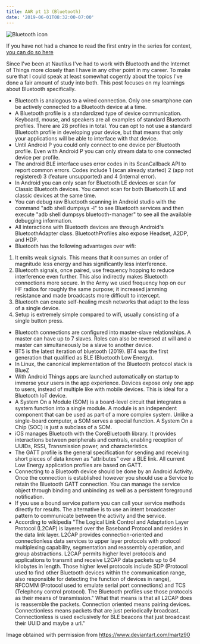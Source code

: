 ```yaml
---
title: AAR pt 13 (Bluetooth)
date: '2019-06-01T08:32:00-07:00'
---
```

![Bluetooth icon](/img/blog/bluetooth-icon.png)

If you have not had a chance to read the first entry in the series for context, <a href="/post/after-action-review-aar/">you can do so here</a> 

Since I've been at Nautilus I've had to work with Bluetooth and the Internet of Things more closely than I have in any other point in my career.  To make sure that I could speak at least somewhat cogently about the topics I've done a fair amount of study into both.  This post focuses on my learnings about Bluetooth specifically.

* Bluetooth is analogous to a wired connection.  Only one smartphone can be actively connected to a Bluetooth device at a time.
* A Bluetooth profile is a standardized type of device communication.  Keyboard, mouse, and speakers are all examples of standard Bluetooth profiles.  There are 28 profiles in total.  You can opt to not use a standard Bluetooth profile in developing your device, but that means that only your applications will be able to interface with that device.
* Until Android P you could only connect to one device per Bluetooth profile.  Even with Android P you can only stream data to one connected device per profile. 
* The android BLE interface uses error codes in its ScanCallback API to report common errors.  Codes include 1 (scan already started) 2 (app not registered) 3 (feature unsupported) and 4 (internal error).
* In Android you can only scan for Bluetooth LE devices or scan for Classic Bluetooth devices. You cannot scan for both Bluetooth LE and classic devices at the same time.
* You can debug raw Bluetooth scanning in Android studio with the command "adb shell dumpsys -l" to see Bluetooth services and then execute "adb shell dumpsys bluetooth-manager" to see all the available debugging information.
* All interactions with Bluetooth devices are through Android's BluetoothAdapter class.  BluetoothProfiles also expose Headset, A2DP, and HDP.
* Bluetooth has the following advantages over wifi: 

1. It emits weak signals.  This means that it consumes an order of magnitude less energy and has significantly less interference.
2. Bluetooth signals, once paired, use frequency hopping to reduce interference even further.  This also indirectly makes Bluetooth connections more secure.  In the Army we used frequency hop on our HF radios for roughly the same purpose; it increased jamming resistance and made broadcasts more difficult to intercept.
3. Bluetooth can create self-healing mesh networks that adapt to the loss of a single device.
4. Setup is extremely simple compared to wifi, usually consisting of a single button press.

* Bluetooth connections are configured into master-slave relationships.  A master can have up to 7 slaves.  Roles can also be reversed at will and a master can simultaneously be a slave to another device.
* BT5 is the latest iteration of bluetooth (2019).  BT4 was the first generation that qualified as BLE (Bluetooth Low Energy).
* In Linux, the canonical implementation of the Bluetooth protocol stack is BlueZ
* With Android Things apps are launched automatically on startup to immerse your users in the app experience. Devices expose only one app to users, instead of multiple like with mobile devices. This is ideal for a Bluetooth IoT device.  
* A System On a Module (SOM) is a board-level circuit that integrates a system function into a single module. A module is an independent component that can be used as part of a more complex system. Unlike a single-board computer, a SOM serves a special function.  A System On a Chip (SOC) is just a subclass of a SOM.
* iOS manages Bluetooth with the CoreBluetooth library.  It provides interactions between peripherals and centrals, enabling reception of UUIDs, RSSI, Transmission power, and characteristics.
* The GATT profile is the general specification for sending and receiving short pieces of data known as "attributes" over a BLE link. All current Low Energy application profiles are based on GATT.
* Connecting to a Bluetooth device should be done by an Android Activity.  Once the connection is established however you should use a Service to retain the Bluetooth GATT connection.  You can manage the service object through binding and unbinding as well as a persistent foreground notification.
* If you use a bound service pattern you can call your service methods directly for results.  The alternative is to use an intent broadcaster pattern to communicate between the activity and the service.
* According to wikipedia "The Logical Link Control and Adaptation Layer Protocol (L2CAP) is layered over the Baseband Protocol and resides in the data link layer. L2CAP provides connection-oriented and connectionless data services to upper layer protocols with protocol multiplexing capability, segmentation and reassembly operation, and group abstractions. L2CAP permits higher level protocols and applications to transmit and receive L2CAP data packets up to 64 kilobytes in length.  Those higher level protocols include SDP (Protocol used to find other Bluetooth devices within the communication range, also responsible for detecting the function of devices in range), RFCOMM (Protocol used to emulate serial port connections) and TCS (Telephony control protocol).  The Bluetooth profiles use those protocols as their means of transmission." What that means is that all L2CAP does is reassemble the packets. Connection oriented means pairing devices.  Connectionless means packets that are just periodically broadcast.  Connectionless is used exclusively for BLE beacons that just broadcast their UUID and maybe a url."

Image obtained with permission from https://www.deviantart.com/martz90

